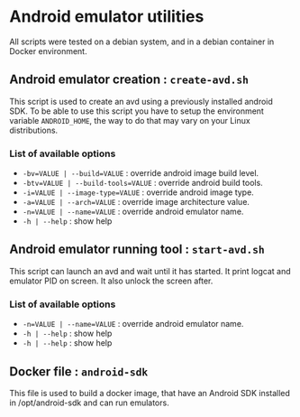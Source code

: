# Android emulator utilities
All scripts were tested on a debian system, and in a debian container in Docker environment.

## Android emulator creation : `create-avd.sh`
This script is used to create an avd using a previously installed android SDK. To be able to use this script you have 
to setup the environment variable `ANDROID_HOME`, the way to do that may vary on your Linux distributions.

### List of available options
* `-bv=VALUE | --build=VALUE` : override android image build level.
* `-btv=VALUE | --build-tools=VALUE` : override android build tools.
* `-i=VALUE | --image-type=VALUE` : override android image type.
* `-a=VALUE | --arch=VALUE` : override image architecture value.
* `-n=VALUE | --name=VALUE` : override android emulator name.
* `-h | --help` : show help

## Android emulator running tool : `start-avd.sh`
This script can launch an avd and wait until it has started. It print logcat and emulator PID on screen.
It also unlock the screen after.

### List of available options
* `-n=VALUE | --name=VALUE` : override android emulator name.
* `-h | --help` : show help
* `-h | --help` : show help

## Docker file : `android-sdk`
This file is used to build a docker image, that have an Android SDK installed in /opt/android-sdk and can run emulators.